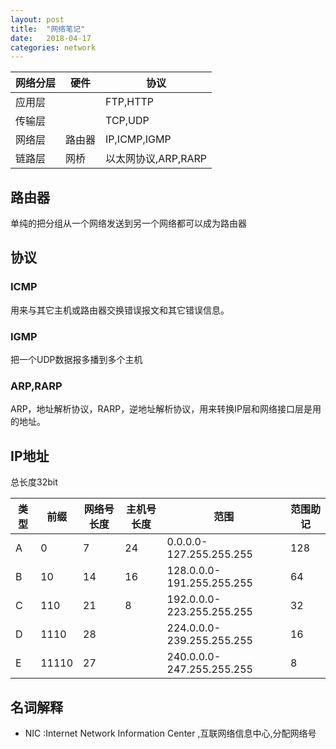 ```yaml
---
layout: post
title:  "网络笔记"
date:   2018-04-17
categories: network
---
```


|网络分层|硬件|协议|
|----------------|------------|-----------|
|应用层| |FTP,HTTP|
|传输层| |TCP,UDP|
|网络层|路由器|IP,ICMP,IGMP|
|链路层|网桥|以太网协议,ARP,RARP|


## 路由器
单纯的把分组从一个网络发送到另一个网络都可以成为路由器

## 协议
### ICMP
用来与其它主机或路由器交换错误报文和其它错误信息。

### IGMP
把一个UDP数据报多播到多个主机

### ARP,RARP
ARP，地址解析协议，RARP，逆地址解析协议，用来转换IP层和网络接口层是用的地址。

## IP地址
总长度32bit

|类型|前缀|网络号长度|主机号长度|范围|范围助记
|--|------|--|--|---------------|---|
|A|0|7|24|0.0.0.0-127.255.255.255|128|
|B|10|14|16|128.0.0.0-191.255.255.255|64|
|C|110|21|8|192.0.0.0-223.255.255.255|32|
|D|1110|28| |224.0.0.0-239.255.255.255|16|
|E|11110|27| |240.0.0.0-247.255.255.255|8|


## 名词解释
+ NIC :Internet Network Information Center ,互联网络信息中心,分配网络号